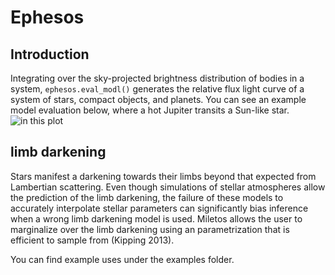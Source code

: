 # Ephesos

## Introduction

Integrating over the sky-projected brightness distribution of bodies in a system, `ephesos.eval_modl()` generates the relative flux light curve of a system of stars, compact objects, and planets. You can see an example model evaluation below, where a hot Jupiter transits a Sun-like star. ![in this plot](https://github.com/tdaylan/ephesus/blob/master/visuals/lcur.png)


## limb darkening
Stars manifest a darkening towards their limbs beyond that expected from Lambertian scattering. Even though simulations of stellar atmospheres allow the prediction of the limb darkening, the failure of these models to accurately interpolate stellar parameters can significantly bias inference when a wrong limb darkening model is used. Miletos allows the user to marginalize over the limb darkening using an parametrization that is efficient to sample from (Kipping 2013).


You can find example uses under the examples folder.

